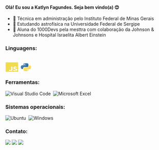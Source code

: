 #### Olá! Eu sou a Katlyn Fagundes. Seja bem vindo(a) 😊

- 🌟 Técnica em administração pelo Instituto Federal de Minas Gerais
- 🌟 Estudando astrofísica na Universidade Federal de Sergipe
- 🌟 Aluna do 1000Devs pela mesttra com colaboração da Johnson & Johnsons e Hospital Israelita Albert Einstein


### Linguagens:

<div style="display: inline_block"><br>
  <img align="center" alt="Rafa-Js" height="30" width="40" src="https://raw.githubusercontent.com/devicons/devicon/master/icons/javascript/javascript-plain.svg">
  <img align="center" alt="Rafa-Python" height="30" width="40" src="https://raw.githubusercontent.com/devicons/devicon/master/icons/python/python-original.svg">
</div>


### Ferramentas:
![Visual Studio Code](https://img.shields.io/badge/Visual_Studio_Code-0078D4?style=for-the-badge&logo=visual%20studio%20code&logoColor=white)&nbsp;
![Microsoft Excel](https://img.shields.io/badge/Microsoft%20Excel-217346.svg?style=for-the-badge&logo=Microsoft-Excel&logoColor=white)


### Sistemas operacionais:
![Ubuntu](https://img.shields.io/badge/Ubuntu-E95420?style=for-the-badge&logo=ubuntu&logoColor=white)&nbsp;
![Windows](https://img.shields.io/badge/Windows-0078D6?style=for-the-badge&logo=windows&logoColor=white)&nbsp; 





### Contato:

<div> 

  <a href="https://www.instagram.com/katlyn_fe/" target="_blank"><img src="https://img.shields.io/badge/-Instagram-%23E4405F?style=for-the-badge&logo=instagram&logoColor=white" target="_blank"></a>
  <a href = "mailto:katlynfe10@gmail.com"><img src="https://img.shields.io/badge/-Gmail-%23333?style=for-the-badge&logo=gmail&logoColor=red" target="_blank"></a>
  <a href="https://www.linkedin.com/in/katlyn-fagundes-2955b3193/" target="_blank"><img src="https://img.shields.io/badge/-LinkedIn-%230077B5?style=for-the-badge&logo=linkedin&logoColor=white" target="_blank"></a> 
  
</div>
